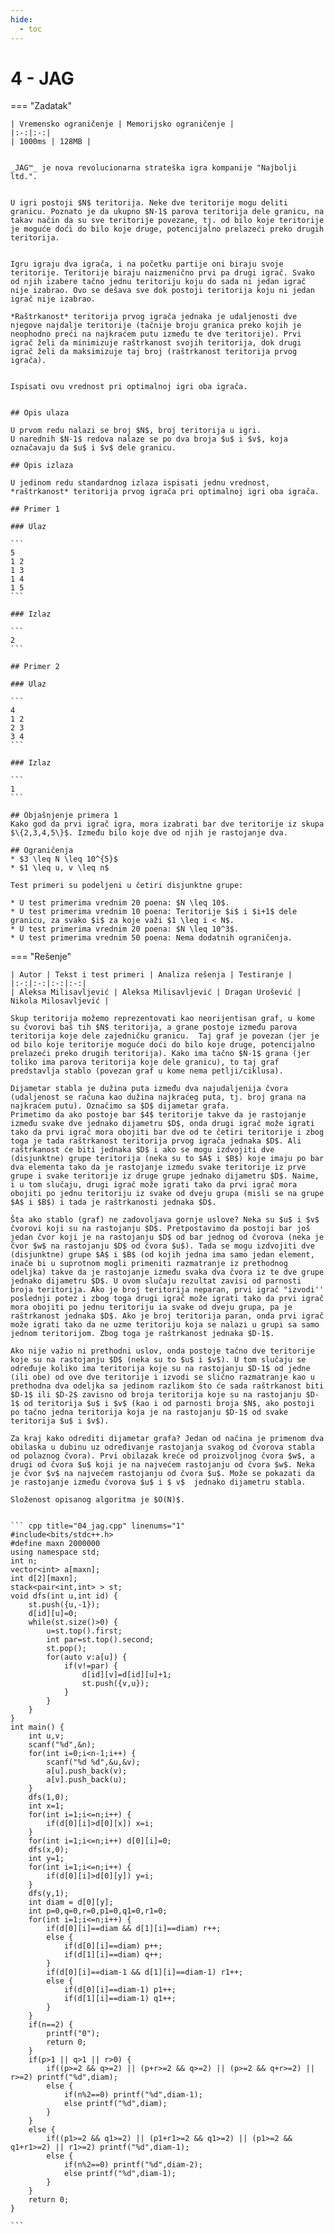 ```yaml
---
hide:
  - toc
---
```


# 4 - JAG

=== "Zadatak"
	
	| Vremensko ograničenje | Memorijsko ograničenje |
	|:-:|:-:|
	| 1000ms | 128MB |
	
	
	_JAG™_ je nova revolucionarna strateška igra kompanije "Najbolji ltd.".
	
	
	U igri postoji $N$ teritorija. Neke dve teritorije mogu deliti granicu. Poznato je da ukupno $N-1$ parova teritorija dele granicu, na takav način da su sve teritorije povezane, tj. od bilo koje teritorije je moguće doći do bilo koje druge, potencijalno prelazeći preko drugih teritorija.
	
	
	Igru igraju dva igrača, i na početku partije oni biraju svoje teritorije. Teritorije biraju naizmenično prvi pa drugi igrač. Svako od njih izabere tačno jednu teritoriju koju do sada ni jedan igrač nije izabrao. Ovo se dešava sve dok postoji teritorija koju ni jedan igrač nije izabrao.
	
	*Raštrkanost* teritorija prvog igrača jednaka je udaljenosti dve njegove najdalje teritorije (tačnije broju granica preko kojih je neophodno preći na najkraćem putu između te dve teritorije). Prvi igrač želi da minimizuje raštrkanost svojih teritorija, dok drugi igrač želi da maksimizuje taj broj (raštrkanost teritorija prvog igrača).
	
	
	Ispisati ovu vrednost pri optimalnoj igri oba igrača.
	
	
	## Opis ulaza
	
	U prvom redu nalazi se broj $N$, broj teritorija u igri.
	U narednih $N-1$ redova nalaze se po dva broja $u$ i $v$, koja označavaju da $u$ i $v$ dele granicu.
	
	## Opis izlaza
	
	U jedinom redu standardnog izlaza ispisati jednu vrednost, *raštrkanost* teritorija prvog igrača pri optimalnoj igri oba igrača.
	
	## Primer 1
	
	### Ulaz
	
	```
	5
	1 2
	1 3
	1 4
	1 5
	```
	
	### Izlaz
	
	```
	2
	```
	
	## Primer 2
	
	### Ulaz
	
	```
	4
	1 2
	2 3
	3 4
	```
	
	### Izlaz
	
	```
	1
	```
	
	## Objašnjenje primera 1
	Kako god da prvi igrač igra, mora izabrati bar dve teritorije iz skupa $\{2,3,4,5\}$. Između bilo koje dve od njih je rastojanje dva.
	
	## Ograničenja
	* $3 \leq N \leq 10^{5}$
	* $1 \leq u, v \leq n$
	
	Test primeri su podeljeni u četiri disjunktne grupe:
	
	* U test primerima vrednim 20 poena: $N \leq 10$.
	* U test primerima vrednim 10 poena: Teritorije $i$ i $i+1$ dele granicu, za svako $i$ za koje važi $1 \leq i < N$.
	* U test primerima vrednim 20 poena: $N \leq 10^3$.
	* U test primerima vrednim 50 poena: Nema dodatnih ograničenja.
	
=== "Rešenje"
	
	| Autor | Tekst i test primeri | Analiza rеšenja | Testiranje |
	|:-:|:-:|:-:|:-:|
	| Aleksa Milisavljević | Aleksa Milisavljević | Dragan Urošević | Nikola Milosavljević |
	
	Skup teritorija možemo reprezentovati kao neorijentisan graf, u kome su čvorovi baš tih $N$ teritorija, a grane postoje između parova teritorija koje dele zajedničku granicu.  Taj graf je povezan (jer je od bilo koje teritorije moguće doći do bilo koje druge, potencijalno prelazeći preko drugih teritorija). Kako ima tačno $N-1$ grana (jer toliko ima parova teritorija koje dele granicu), to taj graf predstavlja stablo (povezan graf u kome nema petlji/ciklusa). 
	
	Dijametar stabla je dužina puta između dva najudaljenija čvora (udaljenost se računa kao dužina najkraćeg puta, tj. broj grana na najkraćem putu). Označimo sa $D$ dijametar grafa. 
	Primetimo da ako postoje bar $4$ teritorije takve da je rastojanje između svake dve jednako dijametru $D$, onda drugi igrač može igrati tako da prvi igrač mora obojiti bar dve od te četiri teritorije i zbog toga je tada raštrkanost teritorija prvog igrača jednaka $D$. Ali raštrkanost će biti jednaka $D$ i ako se mogu izdvojiti dve (disjunktne) grupe teritorija (neka su to $A$ i $B$) koje imaju po bar dva elementa tako da je rastojanje između svake teritorije iz prve grupe i svake teritorije iz druge grupe jednako dijametru $D$. Naime, i u tom slučaju, drugi igrač može igrati tako da prvi igrač mora obojiti po jednu teritoriju iz svake od dveju grupa (misli se na grupe $A$ i $B$) i tada je raštrkanosti jednaka $D$. 
	
	Šta ako stablo (graf) ne zadovoljava gornje uslove? Neka su $u$ i $v$ čvorovi koji su na rastojanju $D$. Pretpostavimo da postoji bar još jedan čvor koji je na rastojanju $D$ od bar jednog od čvorova (neka je čvor $w$ na rastojanju $D$ od čvora $u$). Tada se mogu izdvojiti dve (disjunktne) grupe $A$ i $B$ (od kojih jedna ima samo jedan element, inače bi u suprotnom mogli primeniti razmatranje iz prethodnog odeljka) takve da je rastojanje između svaka dva čvora iz te dve grupe jednako dijametru $D$. U ovom slučaju rezultat zavisi od parnosti broja teritorija. Ako je broj teritorija neparan, prvi igrač "izvodi'' poslednji potez i zbog toga drugi igrač može igrati tako da prvi igrač mora obojiti po jednu teritoriju ia svake od dveju grupa, pa je raštrkanost jednaka $D$. Ako je broj teritorija paran, onda prvi igrač može igrati tako da ne uzme teritoriju koja se nalazi u grupi sa samo jednom teritorijom. Zbog toga je raštrkanost jednaka $D-1$.
	
	Ako nije važio ni prethodni uslov, onda postoje tačno dve teritorije koje su na rastojanju $D$ (neka su to $u$ i $v$). U tom slučaju se određuje koliko ima teritorija koje su na rastojanju $D-1$ od jedne (ili obe) od ove dve teritorije i izvodi se slično razmatranje kao u prethodna dva odeljka sa jedinom razlikom što će sada raštrkanost biti $D-1$ ili $D-2$ zavisno od broja teritorija koje su na rastojanju $D-1$ od teritorija $u$ i $v$ (kao i od parnosti broja $N$, ako postoji po tačno jedna teritorija koja je na rastojanju $D-1$ od svake teritorija $u$ i $v$).
	
	Za kraj kako odrediti dijametar grafa? Jedan od načina je primenom dva obilaska u dubinu uz određivanje rastojanja svakog od čvorova stabla od polaznog čvora). Prvi obilazak kreće od proizvoljnog čvora $w$, a drugi od čvora $u$ koji je na najvećem rastojanju od čvora $w$. Neka je čvor $v$ na najvećem rastojanju od čvora $u$. Može se pokazati da je rastojanje između čvorova $u$ i $ v$  jednako dijametru stabla.   
	
	Složenost opisanog algoritma je $O(N)$.
	
	
	``` cpp title="04_jag.cpp" linenums="1"
	#include<bits/stdc++.h>
	#define maxn 2000000
	using namespace std;
	int n;
	vector<int> a[maxn];
	int d[2][maxn];
	stack<pair<int,int> > st;
	void dfs(int u,int id) {
	    st.push({u,-1});
	    d[id][u]=0;
	    while(st.size()>0) {
	        u=st.top().first;
	        int par=st.top().second;
	        st.pop();
	        for(auto v:a[u]) {
	            if(v!=par) {
	                d[id][v]=d[id][u]+1;
	                st.push({v,u});
	            }
	        }
	    }
	}
	int main() {
	    int u,v;
	    scanf("%d",&n);
	    for(int i=0;i<n-1;i++) {
	        scanf("%d %d",&u,&v);
	        a[u].push_back(v);
	        a[v].push_back(u);
	    }
	    dfs(1,0);
	    int x=1;
	    for(int i=1;i<=n;i++) {
	        if(d[0][i]>d[0][x]) x=i;
	    }
	    for(int i=1;i<=n;i++) d[0][i]=0;
	    dfs(x,0);
	    int y=1;
	    for(int i=1;i<=n;i++) {
	        if(d[0][i]>d[0][y]) y=i;
	    }
	    dfs(y,1);
	    int diam = d[0][y];
	    int p=0,q=0,r=0,p1=0,q1=0,r1=0;
	    for(int i=1;i<=n;i++) {
	        if(d[0][i]==diam && d[1][i]==diam) r++;
	        else {
	            if(d[0][i]==diam) p++;
	            if(d[1][i]==diam) q++;
	        }
	        if(d[0][i]==diam-1 && d[1][i]==diam-1) r1++;
	        else {
	            if(d[0][i]==diam-1) p1++;
	            if(d[1][i]==diam-1) q1++;
	        }
	    }
	    if(n==2) {
	        printf("0");
	        return 0;
	    }
	    if(p>1 || q>1 || r>0) {
	        if((p>=2 && q>=2) || (p+r>=2 && q>=2) || (p>=2 && q+r>=2) || r>=2) printf("%d",diam);
	        else {
	            if(n%2==0) printf("%d",diam-1);
	            else printf("%d",diam);
	        }
	    }
	    else {
	        if((p1>=2 && q1>=2) || (p1+r1>=2 && q1>=2) || (p1>=2 && q1+r1>=2) || r1>=2) printf("%d",diam-1);
	        else {
	            if(n%2==0) printf("%d",diam-2);
	            else printf("%d",diam-1);
	        }
	    }
	    return 0;
	}

	```
